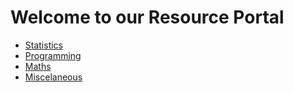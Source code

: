 # Welcome to our Resource Portal

- [Statistics](/Statistics/Statistics.md)
- [Programming](/Programming/Programming.md)
- [Maths](/Maths/Maths.md)
- [Miscelaneous](/Miscelaneous/Miscelaneous.md)
